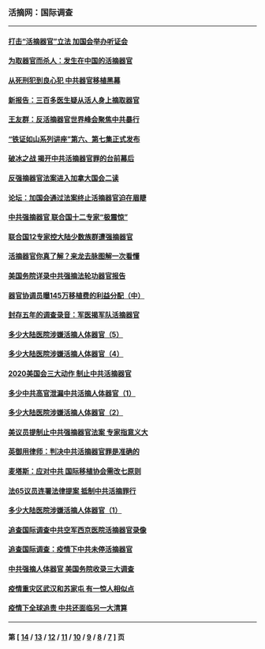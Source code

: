 ### 活摘网：国际调查
---
#### [打击“活摘器官”立法 加国会举办听证会](../../pages/nf5947/n13869362.md?11240430) 
#### [为取器官而杀人：发生在中国的活摘器官](../../pages/nf5947/n13794731.md?11240430) 
#### [从死刑犯到良心犯 中共器官移植黑幕](../../pages/nf5947/n13764669.md?11240430) 
#### [新报告：三百多医生疑从活人身上摘取器官](../../pages/nf5947/n13703044.md?11240430) 
#### [王友群：反活摘器官世界峰会聚焦中共暴行](../../pages/nf5947/n13250738.md?11240430) 
#### [“铁证如山系列讲座”第六、第七集正式发布](../../pages/nf5947/n13106287.md?11240430) 
#### [破冰之战 揭开中共活摘器官罪的台前幕后](../../pages/nf5947/n13082457.md?11240430) 
#### [反强摘器官法案进入加拿大国会二读](../../pages/nf5947/n13033450.md?11240430) 
#### [论坛：加国会通过法案终止活摘器官迫在眉睫](../../pages/nf5947/n13029839.md?11240430) 
#### [中共强摘器官 联合国十二专家“极震惊”](../../pages/nf5947/n13024313.md?11240430) 
#### [联合国12专家控大陆少数族群遭强摘器官](../../pages/nf5947/n13023877.md?11240430) 
#### [活摘器官你真了解？来龙去脉图解一次看懂](../../pages/nf5947/n13013820.md?11240430) 
#### [美国务院详录中共强摘法轮功器官报告](../../pages/nf5947/n12944519.md?11240430) 
#### [器官协调员曝145万移植费的利益分配（中）](../../pages/nf5947/n12894547.md?11240430) 
#### [封存五年的调查录音：军医揭军队活摘器官](../../pages/nf5947/n12798692.md?11240430) 
#### [多少大陆医院涉嫌活摘人体器官（5）](../../pages/nf5947/n12768383.md?11240430) 
#### [多少大陆医院涉嫌活摘人体器官（4）](../../pages/nf5947/n12664434.md?11240430) 
#### [2020美国会三大动作 制止中共活摘器官](../../pages/nf5947/n12682004.md?11240430) 
#### [多少中共高官泄漏中共活摘人体器官（1）](../../pages/nf5947/n12671234.md?11240430) 
#### [多少大陆医院涉嫌活摘人体器官（2）](../../pages/nf5947/n12655589.md?11240430) 
#### [美议员提制止中共强摘器官法案 专家指意义大](../../pages/nf5947/n12630561.md?11240430) 
#### [英御用律师：判决中共活摘器官罪是准确的](../../pages/nf5947/n12580740.md?11240430) 
#### [麦塔斯：应对中共 国际移植协会需改七原则](../../pages/nf5947/n12514711.md?11240430) 
#### [法65议员连署法律提案 抵制中共活摘罪行](../../pages/nf5947/n12437047.md?11240430) 
#### [多少大陆医院涉嫌活摘人体器官（1）](../../pages/nf5947/n12414284.md?11240430) 
#### [追查国际调查中共空军西京医院活摘器官录像](../../pages/nf5947/n12348837.md?11240430) 
#### [追查国际调查：疫情下中共未停活摘器官](../../pages/nf5947/n12273415.md?11240430) 
#### [中共强摘人体器官 美国务院收录三大调查](../../pages/nf5947/n12181488.md?11240430) 
#### [疫情重灾区武汉和苏家屯 有一惊人相似点](../../pages/nf5947/n12150824.md?11240430) 
#### [疫情下全球追责 中共还面临另一大清算](../../pages/nf5947/n12070397.md?11240430) 

---
#### 第 [ [14](./14.md?11240430) / [13](./13.md?11240430) / [12](./12.md?11240430) / [11](./11.md?11240430) / [10](./10.md?11240430) / [9](./9.md?11240430) / [8](./8.md?11240430) / [7](./7.md?11240430) ] 页
